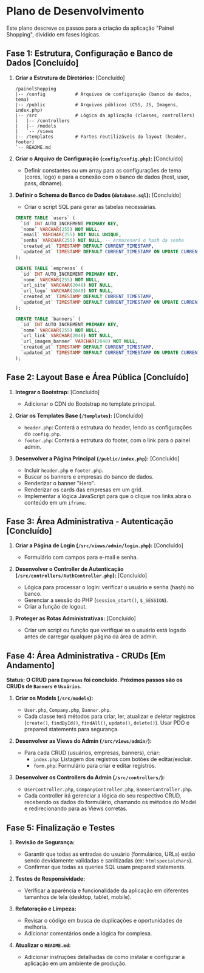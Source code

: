 # Plano de Desenvolvimento

Este plano descreve os passos para a criação da aplicação "Painel Shopping", dividido em fases lógicas.

## Fase 1: Estrutura, Configuração e Banco de Dados [Concluído]

1.  **Criar a Estrutura de Diretórios:** [Concluído]
    ```
    /painelShopping
    |-- /config           # Arquivos de configuração (banco de dados, tema)
    |-- /public           # Arquivos públicos (CSS, JS, Imagens, index.php)
    |-- /src              # Lógica da aplicação (classes, controllers)
    |   |-- /controllers
    |   |-- /models
    |   `-- /views
    |-- /templates        # Partes reutilizáveis do layout (header, footer)
    `-- README.md
    ```

2.  **Criar o Arquivo de Configuração (`config/config.php`):** [Concluído]
    *   Definir constantes ou um array para as configurações de tema (cores, logo) e para a conexão com o banco de dados (host, user, pass, dbname).

3.  **Definir o Schema do Banco de Dados (`database.sql`):** [Concluído]
    *   Criar o script SQL para gerar as tabelas necessárias.

    ```sql
    CREATE TABLE `users` (
      `id` INT AUTO_INCREMENT PRIMARY KEY,
      `nome` VARCHAR(255) NOT NULL,
      `email` VARCHAR(255) NOT NULL UNIQUE,
      `senha` VARCHAR(255) NOT NULL, -- Armazenará o hash da senha
      `created_at` TIMESTAMP DEFAULT CURRENT_TIMESTAMP,
      `updated_at` TIMESTAMP DEFAULT CURRENT_TIMESTAMP ON UPDATE CURRENT_TIMESTAMP
    );

    CREATE TABLE `empresas` (
      `id` INT AUTO_INCREMENT PRIMARY KEY,
      `nome` VARCHAR(255) NOT NULL,
      `url_site` VARCHAR(2048) NOT NULL,
      `url_logo` VARCHAR(2048) NOT NULL,
      `created_at` TIMESTAMP DEFAULT CURRENT_TIMESTAMP,
      `updated_at` TIMESTAMP DEFAULT CURRENT_TIMESTAMP ON UPDATE CURRENT_TIMESTAMP
    );

    CREATE TABLE `banners` (
      `id` INT AUTO_INCREMENT PRIMARY KEY,
      `nome` VARCHAR(255) NOT NULL,
      `url_link` VARCHAR(2048) NOT NULL,
      `url_imagem_banner` VARCHAR(2048) NOT NULL,
      `created_at` TIMESTAMP DEFAULT CURRENT_TIMESTAMP,
      `updated_at` TIMESTAMP DEFAULT CURRENT_TIMESTAMP ON UPDATE CURRENT_TIMESTAMP
    );
    ```

## Fase 2: Layout Base e Área Pública [Concluído]

1.  **Integrar o Bootstrap:** [Concluído]
    *   Adicionar o CDN do Bootstrap no template principal.

2.  **Criar os Templates Base (`/templates`):** [Concluído]
    *   `header.php`: Conterá a estrutura do header, lendo as configurações do `config.php`.
    *   `footer.php`: Conterá a estrutura do footer, com o link para o painel admin.

3.  **Desenvolver a Página Principal (`/public/index.php`):** [Concluído]
    *   Incluir `header.php` e `footer.php`.
    *   Buscar os banners e empresas do banco de dados.
    *   Renderizar o banner "Hero".
    *   Renderizar os cards das empresas em um grid.
    *   Implementar a lógica JavaScript para que o clique nos links abra o conteúdo em um `iframe`.

## Fase 3: Área Administrativa - Autenticação [Concluído]

1.  **Criar a Página de Login (`/src/views/admin/login.php`):** [Concluído]
    *   Formulário com campos para e-mail e senha.

2.  **Desenvolver o Controller de Autenticação (`/src/controllers/AuthController.php`):** [Concluído]
    *   Lógica para processar o login: verificar o usuário e senha (hash) no banco.
    *   Gerenciar a sessão do PHP (`session_start()`, `$_SESSION`).
    *   Criar a função de logout.

3.  **Proteger as Rotas Administrativas:** [Concluído]
    *   Criar um script ou função que verifique se o usuário está logado antes de carregar qualquer página da área de admin.

## Fase 4: Área Administrativa - CRUDs [Em Andamento]

**Status: O CRUD para `Empresas` foi concluído. Próximos passos são os CRUDs de `Banners` e `Usuários`.**

1.  **Criar os Models (`/src/models`):**
    *   `User.php`, `Company.php`, `Banner.php`.
    *   Cada classe terá métodos para criar, ler, atualizar e deletar registros (`create()`, `findById()`, `findAll()`, `update()`, `delete()`). Usar PDO e prepared statements para segurança.

2.  **Desenvolver as Views do Admin (`/src/views/admin/`):**
    *   Para cada CRUD (usuários, empresas, banners), criar:
        *   `index.php`: Listagem dos registros com botões de editar/excluir.
        *   `form.php`: Formulário para criar e editar registros.

3.  **Desenvolver os Controllers do Admin (`/src/controllers/`):**
    *   `UserController.php`, `CompanyController.php`, `BannerController.php`.
    *   Cada controller irá gerenciar a lógica do seu respectivo CRUD, recebendo os dados do formulário, chamando os métodos do Model e redirecionando para as Views corretas.

## Fase 5: Finalização e Testes

1.  **Revisão de Segurança:**
    *   Garantir que todas as entradas do usuário (formulários, URLs) estão sendo devidamente validadas e sanitizadas (ex: `htmlspecialchars`).
    *   Confirmar que todas as queries SQL usam prepared statements.

2.  **Testes de Responsividade:**
    *   Verificar a aparência e funcionalidade da aplicação em diferentes tamanhos de tela (desktop, tablet, mobile).

3.  **Refatoração e Limpeza:**
    *   Revisar o código em busca de duplicações e oportunidades de melhoria.
    *   Adicionar comentários onde a lógica for complexa.

4.  **Atualizar o `README.md`:**
    *   Adicionar instruções detalhadas de como instalar e configurar a aplicação em um ambiente de produção.
